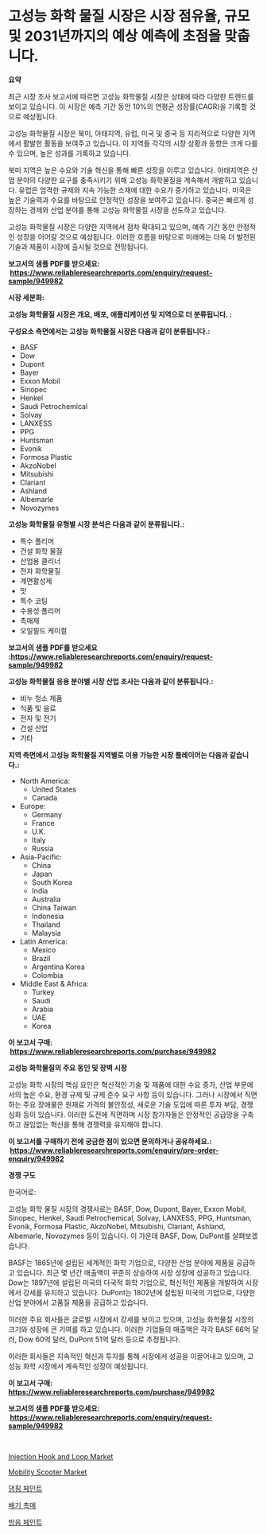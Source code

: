 <p><h1>고성능 화학 물질 시장은 시장 점유율, 규모 및 2031년까지의 예상 예측에 초점을 맞춥니다.</h1></p><p><strong>요약</strong></p>
<p><p>최근 시장 조사 보고서에 따르면 고성능 화학물질 시장은 상태에 따라 다양한 트렌드를 보이고 있습니다. 이 시장은 예측 기간 동안 10%의 연평균 성장률(CAGR)을 기록할 것으로 예상됩니다. </p><p>고성능 화학물질 시장은 북미, 아태지역, 유럽, 미국 및 중국 등 지리적으로 다양한 지역에서 활발한 활동을 보여주고 있습니다. 이 지역들 각각의 시장 상황과 동향은 크게 다를 수 있으며, 높은 성과를 기록하고 있습니다.</p><p>북미 지역은 높은 수요와 기술 혁신을 통해 빠른 성장을 이루고 있습니다. 아태지역은 산업 분야의 다양한 요구를 충족시키기 위해 고성능 화학물질을 계속해서 개발하고 있습니다. 유럽은 엄격한 규제와 지속 가능한 소재에 대한 수요가 증가하고 있습니다. 미국은 높은 기술력과 수요를 바탕으로 안정적인 성장을 보여주고 있습니다. 중국은 빠르게 성장하는 경제와 산업 분야를 통해 고성능 화학물질 시장을 선도하고 있습니다.</p><p>고성능 화학물질 시장은 다양한 지역에서 점차 확대되고 있으며, 예측 기간 동안 안정적인 성장을 이어갈 것으로 예상됩니다. 이러한 흐름을 바탕으로 미래에는 더욱 더 발전된 기술과 제품이 시장에 출시될 것으로 전망됩니다.</p></p>
<p><strong>보고서의 샘플 PDF를 받으세요: &nbsp;<a href="https://www.reliableresearchreports.com/enquiry/request-sample/949982">https://www.reliableresearchreports.com/enquiry/request-sample/949982</a></strong></p>
<p><strong>시장 세분화:</strong></p>
<p><strong> 고성능 화학물질 시장은 개요, 배포, 애플리케이션 및 지역으로 더 분류됩니다. :</strong></p>
<p><strong>구성요소 측면에서는 고성능 화학물질 시장은 다음과 같이 분류됩니다.:</strong></p>
<p><ul><li>BASF</li><li>Dow</li><li>Dupont</li><li>Bayer</li><li>Exxon Mobil</li><li>Sinopec</li><li>Henkel</li><li>Saudi Petrochemical</li><li>Solvay</li><li>LANXESS</li><li>PPG</li><li>Huntsman</li><li>Evonik</li><li>Formosa Plastic</li><li>AkzoNobel</li><li>Mitsubishi</li><li>Clariant</li><li>Ashland</li><li>Albemarle</li><li>Novozymes</li></ul></p>
<p><strong> 고성능 화학물질 유형별 시장 분석은 다음과 같이 분류됩니다.:</strong></p>
<p><ul><li>특수 폴리머</li><li>건설 화학 물질</li><li>산업용 클리너</li><li>전자 화학물질</li><li>계면활성제</li><li>맛</li><li>특수 코팅</li><li>수용성 폴리머</li><li>촉매제</li><li>오일필드 케미컬</li></ul></p>
<p><strong>보고서의 샘플 PDF를 받으세요 :<a href="https://www.reliableresearchreports.com/enquiry/request-sample/949982">https://www.reliableresearchreports.com/enquiry/request-sample/949982</a></strong></p>
<p><strong> 고성능 화학물질 응용 분야별 시장 산업 조사는 다음과 같이 분류됩니다.:</strong></p>
<p><ul><li>비누 청소 제품</li><li>식품 및 음료</li><li>전자 및 전기</li><li>건설 산업</li><li>기타</li></ul></p>
<p><strong>지역 측면에서 고성능 화학물질 지역별로 이용 가능한 시장 플레이어는 다음과 같습니다.:</strong></p>
<p><ul>
    <li>
        North America:
        <ul>
            <li>United States</li>
            <li>Canada</li>
        </ul>
    </li>
    <li>
        Europe:
        <ul>
            <li>Germany</li>
            <li>France</li>
            <li>U.K.</li>
            <li>Italy</li>
            <li>Russia</li>
        </ul>
    </li>
    <li>
        Asia-Pacific:
        <ul>
            <li>China</li>
            <li>Japan</li>
            <li>South Korea</li>
            <li>India</li>
            <li>Australia</li>
            <li>China Taiwan</li>
            <li>Indonesia</li>
            <li>Thailand</li>
            <li>Malaysia</li>
        </ul>
    </li>
    <li>
        Latin America:
        <ul>
            <li>Mexico</li>
            <li>Brazil</li>
            <li>Argentina Korea</li>
            <li>Colombia</li>
        </ul>
    </li>
    <li>
        Middle East & Africa:
        <ul>
            <li>Turkey</li>
            <li>Saudi</li>
            <li>Arabia</li>
            <li>UAE</li>
            <li>Korea</li>
        </ul>
    </li>
    </ul></p>
<p><strong>이 보고서 구매: &nbsp;<a href="https://www.reliableresearchreports.com/purchase/949982">https://www.reliableresearchreports.com/purchase/949982</a></strong></p>
<p><strong>고성능 화학물질의 주요 동인 및 장벽 시장</strong></p>
<p><p>고성능 화학 시장의 핵심 요인은 혁신적인 기술 및 제품에 대한 수요 증가, 산업 부문에서의 높은 수요, 환경 규제 및 규제 준수 요구 사항 등이 있습니다. 그러나 시장에서 직면하는 주요 장애물은 원재료 가격의 불안정성, 새로운 기술 도입에 따른 투자 부담, 경쟁 심화 등이 있습니다. 이러한 도전에 직면하며 시장 참가자들은 안정적인 공급망을 구축하고 끊임없는 혁신을 통해 경쟁력을 유지해야 합니다.</p></p>
<p><strong>이 보고서를 구매하기 전에 궁금한 점이 있으면 문의하거나 공유하세요.: &nbsp;<a href="https://www.reliableresearchreports.com/enquiry/pre-order-enquiry/949982">https://www.reliableresearchreports.com/enquiry/pre-order-enquiry/949982</a></strong></p>
<p><strong>경쟁 구도</strong></p>
<p><p>한국어로:</p><p>고성능 화학 물질 시장의 경쟁사로는 BASF, Dow, Dupont, Bayer, Exxon Mobil, Sinopec, Henkel, Saudi Petrochemical, Solvay, LANXESS, PPG, Huntsman, Evonik, Formosa Plastic, AkzoNobel, Mitsubishi, Clariant, Ashland, Albemarle, Novozymes 등이 있습니다. 이 가운데 BASF, Dow, DuPont를 살펴보겠습니다.</p><p>BASF는 1865년에 설립된 세계적인 화학 기업으로, 다양한 산업 분야에 제품을 공급하고 있습니다. 최근 몇 년간 매출액이 꾸준히 상승하여 시장 성장에 성공하고 있습니다. Dow는 1897년에 설립된 미국의 다국적 화학 기업으로, 혁신적인 제품을 개발하여 시장에서 강세를 유지하고 있습니다. DuPont는 1802년에 설립된 미국의 기업으로, 다양한 산업 분야에서 고품질 제품을 공급하고 있습니다.</p><p>이러한 주요 회사들은 글로벌 시장에서 강세를 보이고 있으며, 고성능 화학물질 시장의 크기와 성장에 큰 기여를 하고 있습니다. 이러한 기업들의 매출액은 각각 BASF 66억 달러, Dow 60억 달러, DuPont 51억 달러 등으로 추정됩니다.</p><p>이러한 회사들은 지속적인 혁신과 투자를 통해 시장에서 성공을 이끌어내고 있으며, 고성능 화학 시장에서 계속적인 성장이 예상됩니다.</p></p>
<p><strong>이 보고서 구매: &nbsp; <a href="https://www.reliableresearchreports.com/purchase/949982">https://www.reliableresearchreports.com/purchase/949982</a></strong></p>
<p><strong>보고서의 샘플 PDF를 받으세요: &nbsp;<a href="https://www.reliableresearchreports.com/enquiry/request-sample/949982">https://www.reliableresearchreports.com/enquiry/request-sample/949982</a></strong><strong></strong></p>
<p>&nbsp;</p>
<p><p><a href="https://issuu.com/reportprime-2/docs/injection-hook-and-loop-market-size-2030.pptx">Injection Hook and Loop Market</a></p><p><a href="https://github.com/BryceTownsendr/Market-Research-Report-List-4/blob/main/mobility-scooter-market.md">Mobility Scooter Market</a></p><p><a href="https://github.com/vskv4779xr1/Market-Research-Report-List-1/blob/main/76787894888.md">댐핑 페인트</a></p><p><a href="https://medium.com/@fernandotryo5lson96765/%EB%B0%B0%EA%B8%B0%EA%B0%80%EC%8A%A4-%EC%A1%B0%EC%84%B1%EB%AC%BC-%EC%8B%9C%EC%9E%A5-%EC%8B%9C%EC%9E%A5-cagr-%EC%8B%9C%EC%9E%A5-%EB%8F%99%ED%96%A5-%EB%B0%8F-%EC%84%B1%EC%9E%A5-%EC%A0%84%EB%9E%B5%EC%9D%84-%EC%95%8C%EC%95%84%EB%B3%B4%EB%8A%94-%ED%86%B5%EC%B0%B0%EB%A0%A5-af88a06b0aec">배기 촉매</a></p><p><a href="https://github.com/xvz497517413/Market-Research-Report-List-1/blob/main/19423454887.md">방음 페인트</a></p></p>